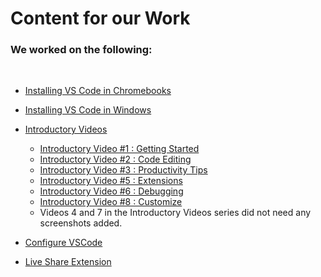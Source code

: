 # Content for our Work

### We worked on the following:
<br>

- <a href = "Installing VS Code in Chromebooks/install_in_Chromebook.md">Installing VS Code in Chromebooks</a>

- <a href="/VS Code Windows Installation/">Installing VS Code in Windows</a>
- <a href="Introductory Videos/">Introductory Videos</a>
  - <a href="Introductory Videos/getting-started.md"> Introductory Video #1 : Getting Started</a>
  - <a href="Introductory Videos/code-editing.md"> Introductory Video #2 : Code Editing</a>
  - <a href="Introductory Videos/productivity-tips.md">Introductory Video #3 : Productivity Tips</a>
  - <a href="Introductory Videos/extensions.md">Introductory Video #5 : Extensions</a>
  - <a href="Introductory Videos/debugging.md">Introductory Video #6 : Debugging</a>
  - <a href="Introductory Videos/customize.md">Introductory Video #8 : Customize</a>
  - Videos 4 and 7 in the Introductory Videos series did not need any screenshots added.
- <a href="Configure-VSCode/ConfigVSCode.md">Configure VSCode</a>
- <a href="https://github.com/raksha009/Social-Impact-Learn-Docs-Education/blob/master/Live%20Share%20Extension/README.md"> Live Share Extension </a>

